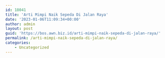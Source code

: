 ```yaml
---
id: 18041
title: 'Arti Mimpi Naik Sepeda Di Jalan Raya'
date: '2023-01-06T11:09:34+00:00'
author: admin
layout: post
guid: 'https://bos.awn.biz.id/arti-mimpi-naik-sepeda-di-jalan-raya/'
permalink: /arti-mimpi-naik-sepeda-di-jalan-raya/
categories:
    - Uncategorized
---
```


